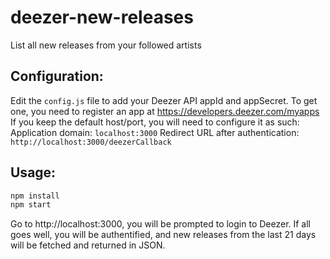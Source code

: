 # deezer-new-releases
List all new releases from your followed artists

## Configuration:
Edit the `config.js` file to add your Deezer API appId and appSecret. To get one, you need to register an app at https://developers.deezer.com/myapps
If you keep the default host/port, you will need to configure it as such:
Application domain: `localhost:3000`
Redirect URL after authentication: `http://localhost:3000/deezerCallback`

## Usage:
```bash
npm install
npm start
```

Go to http://localhost:3000, you will be prompted to login to Deezer. If all goes well, you will be authentified, and new releases from the last 21 days will be fetched and returned in JSON.
